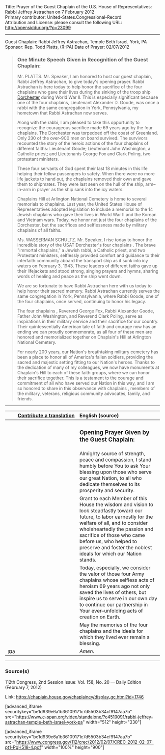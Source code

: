 <html>
<head></head>
<body>
Title: Prayer of the Guest Chaplain of the U.S. House of Representatives: Rabbi Jeffrey Astrachan on 7 February 2012<br />
Primary contributor: United-States.Congressional-Record<br />
Attribution and License: please consult the following URL: <a href="http://opensiddur.org/?p=23099">http://opensiddur.org/?p=23099</a>
<p />
<hr />

Guest Chaplain: Rabbi Jeffrey Astrachan, Temple Beth Israel, York, PA
Sponsor: Rep. Todd Platts, (R-PA)
Date of Prayer: 02/07/2012

<blockquote>
<h3>One Minute Speech Given in Recognition of the Guest Chaplain:</h3>
Mr. PLATTS. Mr. Speaker, I am honored to host our guest chaplain, Rabbi Jeffrey Astrachan, to give today's opening prayer. Rabbi Astrachan is here today to help honor the sacrifice of the four chaplains who gave their lives during the sinking of the troop ship <a href="https://en.wikipedia.org/wiki/SS_Dorchester">Dorchester</a> during World War II. This is especially significant because one of the four chaplains, Lieutenant Alexander D. Goode, was once a rabbi with the same congregation in York, Pennsylvania, my hometown that Rabbi Astrachan now serves.

Along with the rabbi, I am pleased to take this opportunity to recognize the courageous sacrifice made 69 years ago by the four chaplains. The Dorchester was torpedoed off the coast of Greenland. Only 230 of the over–900 men on board survived. The survivors recounted the story of the heroic actions of the four chaplains of different faiths: Lieutenant Goode; Lieutenant John Washington, a Catholic priest; and Lieutenants George Fox and Clark Poling, two protestant ministers.

These four servants of God spent their last 18 minutes in this life helping their fellow passengers to safety. When there were no more life jackets to hand out, the chaplains removed their own and gave them to shipmates. They were last seen on the hull of the ship, arm–in–arm in prayer as the ship sank into the icy waters.

Chaplains Hill at Arlington National Cemetery is home to several memorials to chaplains. Last year, the United States House of Representatives adopted legislation to include a memorial to the 14 Jewish chaplains who gave their lives in World War II and the Korean and Vietnam wars. Today, we honor not just the four chaplains of the Dorchester, but the sacrifices and selflessness made by military chaplains of all faiths. 

Ms. WASSERMAN SCHULTZ. Mr. Speaker, I rise today to honor the incredible story of the USAT Dorchester's four chaplains . The brave "immortal chaplains," a Jewish rabbi, a Catholic priest, and two Protestant ministers, selflessly provided comfort and guidance to their interfaith community aboard the transport ship as it sunk into icy waters on February 3, 1943. These leaders of different faiths gave up their lifejackets and stood strong, singing prayers and hymns, sharing words of healing and peace as the ship went down.

We are so fortunate to have Rabbi Astrachan here with us today to help honor their sacred memory. Rabbi Astrachan currently serves the same congregation in York, Pennsylvania, where Rabbi Goode, one of the four chaplains, once served, continuing to honor his legacy.

The four chaplains , Reverend George Fox, Rabbi Alexander Goode, Father John Washington, and Reverend Clark Poling, serve as inspirations in their military service and their sacrifice for our country. Their quintessentially American tale of faith and courage now has an ending we can proudly commemorate, as all four of these men are honored and memorialized together on Chaplain's Hill at Arlington National Cemetery.

For nearly 200 years, our Nation's breathtaking military cemetery has been a place to honor all of America's fallen soldiers, providing the sacred and majestic setting fitting to our Nation's heroes. Thanks to the dedication of many of my colleagues, we now have monuments at Chaplain's Hill to each of these faith groups, where we can honor their sacrifice together. This is a testament to the courage and commitment of all who have served our Nation in this way, and I am so honored to share in this observance with chaplains , members of the military, veterans, religious community advocates, family, and friends. 
</blockquote>

<hr />

<table style="margin-left: auto;margin-right: auto;" class="draggable">
<thead><tr><th id="x" style="text-align: right;"><a href="/contributing/upload/">Contribute a translation</a></th><th style="text-align: left;">English (source)</th></tr></thead>
<tbody>
<tr><td style="vertical-align:top;" width="46%">
<div class="liturgy"><span lang="he">

</span></div></td>
 
<td style="vertical-align:top;" width="53%">
<div class="english">
<h3>Opening Prayer Given by the Guest Chaplain:</h3>
</div></td></tr>


<tr><td style="vertical-align:top;" width="46%">
<div class="liturgy"><span lang="he">

</span></div></td>
 
<td style="vertical-align:top;" width="53%">
<div class="english">
Almighty source of strength, peace and compassion, 
I stand humbly before You 
to ask Your blessing upon those who serve our great Nation, 
to all who dedicate themselves to its prosperity and security.
</div></td></tr>


<tr><td style="vertical-align:top;" width="46%">
<div class="liturgy"><span lang="he">

</span></div></td>
 
<td style="vertical-align:top;" width="53%">
<div class="english">
Grant to each Member of this House 
the wisdom 
and vision 
to look steadfastly 
toward our future, 
to labor earnestly 
for the welfare of all, 
and to consider wholeheartedly 
the passion 
and sacrifice 
of those who came before us, 
who helped to preserve 
and foster 
the noblest ideals for which our Nation stands.
</div></td></tr>


<tr><td style="vertical-align:top;" width="46%">
<div class="liturgy"><span lang="he">

</span></div></td>
 
<td style="vertical-align:top;" width="53%">
<div class="english">
Today, especially, 
we consider the valor of those four Army chaplains 
whose selfless acts of heroism 69 years ago 
not only saved the lives of others, 
but inspire us to serve in our own day 
to continue our partnership 
in Your ever–unfolding acts of creation on Earth.
</div></td></tr>

<tr><td style="vertical-align:top;" width="46%">
<div class="liturgy"><span lang="he">

</span></div></td>
 
<td style="vertical-align:top;" width="53%">
<div class="english">
May the memories of the four chaplains 
and the ideals for which they lived 
ever remain a blessing.
</div></td></tr>

<tr><td style="vertical-align:top;" width="46%">
<div class="liturgy"><span lang="he">
אָמֵן׃
</span></div></td>
 
<td style="vertical-align:top;" width="53%">
<div class="english">
<em>Amen.</em>
</div></td></tr>
</tbody></table>

<hr />

<h3>Source(s)</h3>

112th Congress, 2nd Session
Issue: Vol. 158, No. 20 — Daily Edition (February 7, 2012)

Link: <a href="https://chaplain.house.gov/chaplaincy/display_gc.html?id=1746">https://chaplain.house.gov/chaplaincy/display_gc.html?id=1746</a>

[advanced_iframe securitykey="be1d939e6a1b36109171c7d5503b34cf9147aa7b" src="https://www.c-span.org/video/standalone/?c4510091/rabbi-jeffrey-astrachan-temple-beth-israel-york-pa" width="512" height="330"]

[advanced_iframe securitykey="be1d939e6a1b36109171c7d5503b34cf9147aa7b" src="https://www.congress.gov/112/crec/2012/02/07/CREC-2012-02-07-pt1-PgH518-4.pdf" width="100%" height="900"]
</body>
</html>